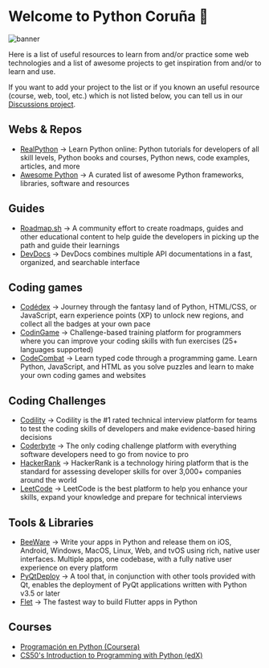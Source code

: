 # Welcome to Python Coruña 👋

![banner](https://user-images.githubusercontent.com/7774855/219207383-f4aa16f5-6329-4868-986c-6009f5886a8a.JPG)

Here is a list of useful resources to learn from and/or practice some web technologies and a list of awesome projects to get inspiration from and/or to learn and use.

If you want to add your project to the list or if you known an useful resource (course, web, tool, etc.) which is not listed below, you can tell us in our [Discussions project](https://github.com/orgs/pythoncoruna/discussions).

## Webs & Repos
- [RealPython](https://realpython.com/) &rarr; Learn Python online: Python tutorials for developers of all skill levels, Python books and courses, Python news, code examples, articles, and more
- [Awesome Python](https://github.com/vinta/awesome-python) &rarr; A curated list of awesome Python frameworks, libraries, software and resources

## Guides
- [Roadmap.sh](https://roadmap.sh/) &rarr; A community effort to create roadmaps, guides and other educational content to help guide the developers in picking up the path and guide their learnings
- [DevDocs](https://devdocs.io/) &rarr; DevDocs combines multiple API documentations in a fast, organized, and searchable interface

## Coding games
- [Codédex](https://www.codedex.io/) &rarr; Journey through the fantasy land of Python, HTML/CSS, or JavaScript, earn experience points (XP) to unlock new regions, and collect all the badges at your own pace
- [CodinGame](https://www.codingame.com/) &rarr; Challenge-based training platform for programmers where you can improve your coding skills with fun exercises (25+ languages supported)
- [CodeCombat](https://www.codecombat.com/) &rarr; Learn typed code through a programming game. Learn Python, JavaScript, and HTML as you solve puzzles and learn to make your own coding games and websites

## Coding Challenges
- [Codility](https://app.codility.com/programmers/) &rarr; Codility is the #1 rated technical interview platform for teams to test the coding skills of developers and make evidence-based hiring decisions
- [Coderbyte](https://coderbyte.com/challenges/) &rarr; The only coding challenge platform with everything software developers need to go from novice to pro
- [HackerRank](https://www.hackerrank.com/) &rarr; HackerRank is a technology hiring platform that is the standard for assessing developer skills for over 3,000+ companies around the world
- [LeetCode](https://leetcode.com/) &rarr; LeetCode is the best platform to help you enhance your skills, expand your knowledge and prepare for technical interviews

## Tools & Libraries
- [BeeWare](https://beeware.org/) &rarr; Write your apps in Python and release them on iOS, Android, Windows, MacOS, Linux, Web, and tvOS using rich, native user interfaces. Multiple apps, one codebase, with a fully native user experience on every platform
- [PyQtDeploy](https://pypi.org/project/pyqtdeploy/) &rarr; A tool that, in conjunction with other tools provided with Qt, enables the deployment of PyQt applications written with Python v3.5 or later
- [Flet](https://flet.dev/) &rarr; The fastest way to build Flutter apps in Python

## Courses
- [Programación en Python (Coursera)](https://es.coursera.org/learn/programacion-python)
- [CS50's Introduction to Programming with Python (edX)](https://www.edx.org/course/cs50s-introduction-to-programming-with-python)
